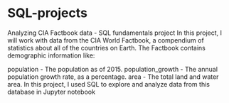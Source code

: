 # SQL-projects
Analyzing CIA Factbook data - SQL fundamentals project
In this project, I will work with data from the CIA World Factbook, a compendium of statistics about all of the countries on Earth. 
The Factbook contains demographic information like:

population - The population as of 2015.
population_growth - The annual population growth rate, as a percentage.
area - The total land and water area.
In this project, I used SQL to explore and analyze data from this database in Jupyter notebook
